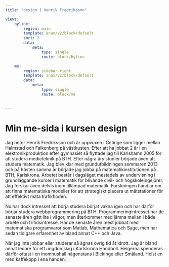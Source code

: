 ```yaml
---
title: "design | Henrik Fredriksson"

views:
    byline:
        region: main
        template: anax/v2/block/default
        sort: 2
        data:
            meta: 
                type: single
                route: block/byline

    me:
        region: sidebar-right
        template: anax/v2/block/default
        data:
            meta: 
                type: single
                route: block/me


---
```

# Min me-sida i kursen design




Jag heter Henrik Fredriksson och är uppvuxen i Getinge som ligger mellan Halmstad och Falkenberg på västkusten. Efter att ha jobbat 2 år i en elektronikproduktion efter gymnasiet så flyttade jag till Karlshamn 2005 för att studera medieteknik på BTH. Efter några års studier började även att studera matematik. Jag blev klar med grundutbildningen sommaren 2013 och på hösten samma år började jag jobba på matematikinstitutionen på BTH, Karlskrona. Arbetet består i dagsläget mestadels av undervisning i grundläggande kurser i matematik för blivande civil- och högskoleingejörer. Jag forskar även delvis inom tillämpad matematik. Forskningen handlar om att finna matematiska modeller för att strategiskt placera ut mätstationer för att effektivt mäta trafikflöden.

Nu har dock intresset att börja studera börjat vakna igen och har därför börjar studera webbprogrammering på BTH. Programmeringintresset har de senaste åren gått lite i vågor, men återkommer med jämna mellan i både arbete och fritidsintresse. Har de senaste åren mest jobbat med matematiska programvaror som Matlab, Mathematica och Sage, men har sedan tidigare erfarenhet av bland annat C++ och Java.

När jag inte jobbar eller studerar så ägnas övrig tid åt idrott. Jag är bland annat ledare för ett ungdomslag i Karlskrona Handboll. Helgerna spenderas därför oftast i en inomhushall någonstans i Blekinge eller Småland. Helst en med kaffekopp i ena handen. 
